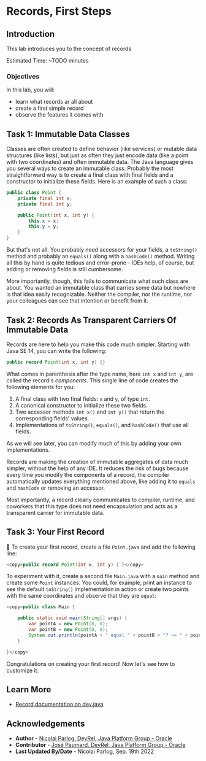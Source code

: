 # Records, First Steps

## Introduction

This lab introduces you to the concept of records

Estimated Time: ~TODO minutes

### **Objectives**

In this lab, you will:

* learn what records ar all about
* create a first simple record
* observe the features it comes with

## Task 1: Immutable Data Classes

Classes are often created to define behavior (like services) or mutable data structures (like lists), but just as often they just encode data (like a point with two coordinates) and often immutable data.
The Java language gives you several ways to create an immutable class.
Probably the most straightforward way is to create a final class with final fields and a constructor to initialize these fields.
Here is an example of such a class:

```java
public class Point {
	private final int x;
	private final int y;

	public Point(int x, int y) {
		this.x = x;
		this.y = y;
	}
}
```

But that's not all.
You probably need accessors for your fields, a `toString()` method and probably an `equals()` along with a `hashCode()` method.
Writing all this by hand is quite tedious and error-prone - IDEs help, of course, but adding or removing fields is still cumbersome.

More importantly, though, this fails to communicate what such class are about.
You wanted an immutable class that carries some data but nowhere is that idea easily recognizable.
Neither the compiler, nor the runtime, nor your colleagues can see that intention or benefit from it.

## Task 2: Records As Transparent Carriers Of Immutable Data

Records are here to help you make this code much simpler.
Starting with Java SE 14, you can write the following:

```java
public record Point(int x, int y) {}
```

What comes in parenthesis after the type name, here `int x` and `int y`, are called the record's _components_.
This single line of code creates the following elements for you:

1. A final class with two final fields: `x` and `y`, of type `int`.
2. A canonical constructor to initialize these two fields.
3. Two accessor methods `int x()` and `int y()` that return the corresponding fields' values.
4. Implementations of `toString()`, `equals()`, and `hashCode()` that use all fields.

As we will see later, you can modify much of this by adding your own implementations.

Records are making the creation of immutable aggregates of data much simpler, without the help of any IDE.
It reduces the risk of bugs because every time you modify the components of a record, the compiler automatically updates everything mentioned above, like adding it to `equals` and `hashCode` or removing an accessor.

Most importantly, a record clearly communicates to compiler, runtime, and coworkers that this type does not need encapsulation and acts as a transparent carrier for immutable data.

## Task 3: Your First Record

💪 To create your first record, create a file `Point.java` and add the following line:

```java
<copy>public record Point(int x, int y) { }</copy>
```

To experiment with it, create a second file `Main.java` with a `main` method and create some `Point` instances.
You could, for example, print an instance to see the default `toString()` implementation in action or create two points with the same coordinates and observe that they are `equal`:

```java
<copy>public class Main {

	public static void main(String[] args) {
		var pointA = new Point(0, 0);
		var pointB = new Point(0, 0);
		System.out.println(pointA + " equal " + pointB + "? ~> " + pointA.equals(pointB));
	}

}</copy>
```

Congratulations on creating your first record!
Now let's see how to customize it.


## Learn More

* [Record documentation on dev.java](https://dev.java/learn/using-record-to-model-immutable-data/)


## Acknowledgements

* **Author** - [Nicolai Parlog, DevRel, Java Platform Group - Oracle](https://nipafx.dev/)
* **Contributor** - [José Paumard, DevRel, Java Platform Group - Oracle](https://twitter.com/JosePaumard)
* **Last Updated By/Date** - Nicolai Parlog, Sep. 19th 2022
